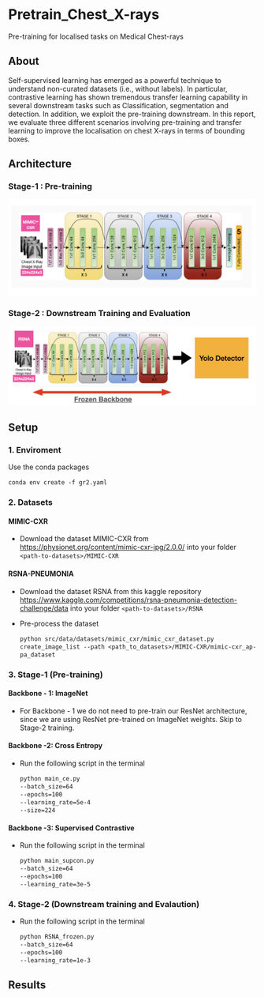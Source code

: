 # Pretrain_Chest_X-rays
Pre-training for localised tasks on Medical Chest-rays

## About

Self-supervised learning has emerged as a powerful technique to understand non-curated datasets (i.e., without labels). In particular, contrastive learning has shown tremendous transfer learning capability in several downstream tasks such as Classification, segmentation and detection. In addition, we exploit the pre-training downstream. In this report, we evaluate three different scenarios involving pre-training and transfer learning to improve the localisation on chest X-rays in terms of bounding boxes.


## Architecture

### Stage-1 : Pre-training 
![Shot](/Stage-1.png)
### Stage-2 : Downstream Training and Evaluation 
![Shot](/Stage-2.png)

## Setup

### 1. Enviroment
Use the conda packages

``` terminal
conda env create -f gr2.yaml 
```


### 2. Datasets

#### MIMIC-CXR
 - Download the dataset MIMIC-CXR from https://physionet.org/content/mimic-cxr-jpg/2.0.0/ into your folder ```<path-to-datasets>/MIMIC-CXR```

#### RSNA-PNEUMONIA
 - Download the dataset RSNA from this kaggle repository
   https://www.kaggle.com/competitions/rsna-pneumonia-detection-challenge/data into your folder ```<path-to-datasets>/RSNA```

- Pre-process the dataset 

  ``` terminal 
  python src/data/datasets/mimic_cxr/mimic_cxr_dataset.py create_image_list --path <path_to_datasets>/MIMIC-CXR/mimic-cxr_ap-pa_dataset 
  ```
  
### 3. Stage-1 (Pre-training)

#### Backbone - 1: ImageNet
- For Backbone - 1 we do not need to pre-train our ResNet architecture, since we are using ResNet pre-trained on ImageNet weights. Skip to Stage-2 training.

#### Backbone -2: Cross Entropy
- Run the following script in the terminal
  
  ``` terminal 
  python main_ce.py 
  --batch_size=64 
  --epochs=100 
  --learning_rate=5e-4
  --size=224
  ```
  
#### Backbone -3: Supervised Contrastive 
- Run the following script in the terminal
  
  ``` terminal 
  python main_supcon.py 
  --batch_size=64 
  --epochs=100 
  --learning_rate=3e-5 
  ```

### 4. Stage-2 (Downstream training and Evalaution)

- Run the following script in the terminal
  
  ``` terminal 
  python RSNA_frozen.py 
  --batch_size=64 
  --epochs=100 
  --learning_rate=1e-3
  ```


## Results
